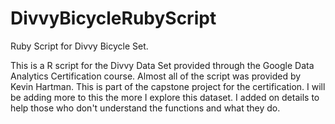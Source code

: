 # DivvyBicycleRubyScript
Ruby Script for Divvy Bicycle Set. 

This is a R script for the Divvy Data Set provided through the Google Data Analytics Certification course. Almost all of the script was provided by Kevin Hartman. This is part of the capstone project for the certification. I will be adding more to this the more I explore this dataset. I added on details to help those who don't understand the functions and what they do.
